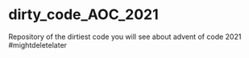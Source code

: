 # dirty_code_AOC_2021
Repository of the dirtiest code you will see about advent of code 2021 #mightdeletelater
